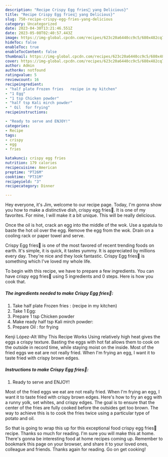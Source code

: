 ```yaml
---
description: "Recipe Crispy Egg fries🍟 yang Delicious}"
title: "Recipe Crispy Egg fries🍟 yang Delicious}"
slug: 750-recipe-crispy-egg-fries-yang-delicious
category: Uncategorized
date: 2023-04-30T13:21:46.551Z
date: 2023-05-08T02:40:57.443Z
image: https://img-global.cpcdn.com/recipes/623c20a6440cc9c5/680x482cq70/crispy-egg-fries-recipe-main-photo.jpg
hideToc: false
enableToc: true
enableTocContent: false
thumbnail: https://img-global.cpcdn.com/recipes/623c20a6440cc9c5/680x482cq70/crispy-egg-fries-recipe-main-photo.jpg
cover: https://img-global.cpcdn.com/recipes/623c20a6440cc9c5/680x482cq70/crispy-egg-fries-recipe-main-photo.jpg
author: Admin
authorAv: notfound
ratingvalue: 5
reviewcount: 16
recipeingredient:
- "half plate Frozen fries   recipe in my kitchen"
- "1 Egg"
- "1 tsp Chicken powder"
- "half tsp Kali mirch powder"
- " Oil  for frying"
recipeinstructions:

- "Ready to serve and ENJOY!"
categories:
- Recipe
tags:
- crispy
- egg
- fries

katakunci: crispy egg fries 
nutrition: 179 calories
recipecuisine: American
preptime: "PT26M"
cooktime: "PT31M"
recipeyield: "3"
recipecategory: Dinner

---
```



Hey everyone, it's Jim, welcome to our recipe page. Today, I'm gonna show you how to make a distinctive dish, crispy egg fries🍟. It is one of my favorites. For mine, I will make it a bit unique. This will be really delicious.

Once the oil is hot, crack an egg into the middle of the wok. Use a spatula to baste the hot oil over the egg. Remove the egg from the wok. Drain on a cooling rack or paper towel and serve.

Crispy Egg fries🍟 is one of the most favored of recent trending foods on earth. It's simple, it is quick, it tastes yummy. It is appreciated by millions every day. They're nice and they look fantastic. Crispy Egg fries🍟 is something which I've loved my whole life.


To begin with this recipe, we have to prepare a few ingredients. You can have crispy egg fries🍟 using 5 ingredients and 0 steps. Here is how you cook that.

<!--inarticleads1-->

##### The ingredients needed to make Crispy Egg fries🍟:

1. Take half plate Frozen fries :  (recipe in my kitchen)
1. Take 1 Egg:
1. Prepare 1 tsp Chicken powder
1. Make ready half tsp Kali mirch powder:
1. Prepare  Oil : for frying


Kenji López-Alt Why This Recipe Works Using relatively high heat gives the eggs a crispy texture. Basting the eggs with hot fat allows them to cook on the outside in record time, while staying moist on the inside. Most of the fried eggs we eat are not really fried. When I&#39;m frying an egg, I want it to taste fried with crispy brown edges. 

<!--inarticleads2-->

##### Instructions to make Crispy Egg fries🍟:


1. Ready to serve and ENJOY!

Most of the fried eggs we eat are not really fried. When I&#39;m frying an egg, I want it to taste fried with crispy brown edges. Here&#39;s how to fry an egg with a runny yolk, set whites, and crispy edges. The goal is to ensure that the center of the fries are fully cooked before the outsides get too brown. The way to achieve this is to cook the fries twice using a particular type of potato and oil. 

So that is going to wrap this up for this exceptional food crispy egg fries🍟 recipe. Thanks so much for reading. I'm sure you will make this at home. There's gonna be interesting food at home recipes coming up. Remember to bookmark this page on your browser, and share it to your loved ones, colleague and friends. Thanks again for reading. Go on get cooking!
